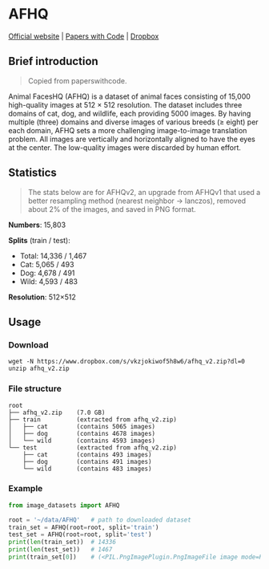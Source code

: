 # AFHQ

[Official website](https://github.com/clovaai/stargan-v2) | [Papers with Code](https://paperswithcode.com/dataset/afhq) | [Dropbox](https://www.dropbox.com/s/vkzjokiwof5h8w6/afhq_v2.zip?dl=0)

## Brief introduction

> Copied from paperswithcode.

Animal FacesHQ (AFHQ) is a dataset of animal faces consisting of 15,000 high-quality images at 512 × 512 resolution. The dataset includes three domains of cat, dog, and wildlife, each providing 5000 images. By having multiple (three) domains and diverse images of various breeds (≥ eight) per each domain, AFHQ sets a more challenging image-to-image translation problem. All images are vertically and horizontally aligned to have the eyes at the center. The low-quality images were discarded by human effort.

## Statistics

> The stats below are for AFHQv2, an upgrade from AFHQv1 that used a better resampling method (nearest neighbor -> lanczos), removed about 2% of the images, and saved in PNG format.

**Numbers**: 15,803

**Splits** (train / test):
- Total: 14,336 / 1,467
- Cat: 5,065 / 493
- Dog: 4,678 / 491
- Wild: 4,593 / 483

**Resolution**: 512×512

## Usage

### Download

```shell
wget -N https://www.dropbox.com/s/vkzjokiwof5h8w6/afhq_v2.zip?dl=0
unzip afhq_v2.zip
```

### File structure

```text
root
├── afhq_v2.zip    (7.0 GB)
├── train          (extracted from afhq_v2.zip)
│   ├── cat        (contains 5065 images)
│   ├── dog        (contains 4678 images)
│   └── wild       (contains 4593 images)
└── test           (extracted from afhq_v2.zip)
    ├── cat        (contains 493 images)
    ├── dog        (contains 491 images)
    └── wild       (contains 483 images)
```

### Example

```python
from image_datasets import AFHQ

root = '~/data/AFHQ'   # path to downloaded dataset
train_set = AFHQ(root=root, split='train')
test_set = AFHQ(root=root, split='test')
print(len(train_set))  # 14336
print(len(test_set))   # 1467
print(train_set[0])    # (<PIL.PngImagePlugin.PngImageFile image mode=RGB size=512x512 at 0x7F5FE8955D10>, 0)
```
